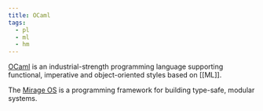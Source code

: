 ```yaml
---
title: OCaml
tags:
  - pl
  - ml
  - hm
---
```


[OCaml](https://ocaml.org/) is an industrial-strength programming language supporting functional, imperative and object-oriented styles based on [[ML]].

The [Mirage OS](https://mirage.io/) is a programming framework for building type-safe, modular systems.
